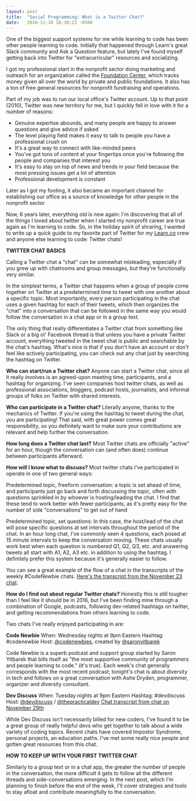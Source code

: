```yaml
---
layout: post
title:  "Social Programming: What is a Twitter Chat?"
date:   2016-11-30 18:38:23 -0500
---
```



One of the biggest support systems for me while learning to code has been other people learning to code. Initially that happened through Learn's great Slack community and Ask a Question feature, but lately I've found myself getting back into Twitter for "extracurricular" resources and socializing.

I got my professional start in the nonprofit sector doing marketing and outreach for an organization called the [Foundation Center](http://foundationcenter.org), which tracks money given all over the world by private and public foundations. It also has a ton of free general resources for nonprofit fundraising and operations. 

Part of my job was to run our local office's Twitter account. Up to that point (2010), Twitter was new territory for me, but I quickly fell in love with it for a number of reasons:

* Genuine expertise abounds, and many people are happy to answer questions and give advice if asked
* The level playing field makes it easy to talk to people you have a professional crush on
* It's a great way to connect with like-minded peers
* You've got tons of content at your fingertips once you're following the people and companies that interest you
* It's easy to stay on top of news and trends in your field because the most pressing issues get a lot of attention
* Professional development is constant

Later as I got my footing, it also became an important channel for establishing our office as a source of knowledge for other people in the nonprofit sector

Now, 6 years later, everything old is new again: I'm discovering that all of the things I loved about twitter when I started my nonprofit career are true again as I'm learning to code. So, in the holiday spirit of shraring, I wanted to write up a quick guide to my favorite part of Twitter for my [Learn.co](http://learn.co) crew and anyone else learning to code: Twitter chats!

**TWITTER CHAT BASICS**

Calling a Twitter chat a "chat" can be somewhat misleading, especially if you grew up with chatrooms and group messages, but they're functionally very similar.

In the simplest terms, a Twitter chat happens when a group of people come together on Twitter at a predetermined time to tweet with one another about a specific topic. Most importantly, every person participating in the chat uses a given hashtag for each of their tweets, which then organizes the "chat" into a conversation that can be followed in the same way you would follow the conversation in a chat app or in a group text.

The only thing that really differentiates a Twitter chat from something like Slack or a big ol' Facebook thread is that unless you have a private Twitter account, everything tweeted in the tweet chat is public and searchable by the chat's hashtag. What's nice is that if you don't have an account or don't feel like actively participating, you can check out any chat just by searching the hashtag on Twitter.

**Who can start/run a Twitter chat?**
Anyone can start a Twitter chat, since all it really involves is an agreed-upon meeting time, participants, and a hashtag for organizing. I've seen companies host twitter chats, as well as professional associations, bloggers, podcast hosts, journalists, and informal groups of folks on Twitter with shared interests.

**Who can participate in a Twitter chat?**
Literally anyone, thanks to the mechanics of Twitter. If you're using the hashtag to tweet during the chat, you are participating! That said, with great power comes great responsibility, so you definitely want to make sure your contributions are relevant and help further the conversation.

**How long does a Twitter chat last?**
Most Twitter chats are officially "active" for an hour, though the conversation can (and often does) continue between participants afterward. 

**How will I know what to discuss?**
Most twitter chats I've participated in operate in one of two general ways:

Predetermined topic, freeform conversation: a topic is set ahead of time, and participants just go back and forth discussing the topic, often with questions sprinkled in by whoever is hosting/leading the chat. I find that these tend to work better with fewer participants, as it's pretty easy for the number of side "conversations" to get out of hand

Predetermined topic, set questions: In this case, the host/lead of the chat will pose specific questions at set intervals throughout the period of the chat. In an hour long chat, I've commonly seen 4 questions, each posed at 15 minute intervals to keep the conversation moving. These chats usually work best when each question is numbered Q1, Q2, Q3, etc. and answering tweets all start with A1, A2, A3 etc. in addition to using the hashtag. I definitely prefer this system because it's generally easier to follow.

You can see a great example of the flow of a chat in the transcripts of the weekly #CodeNewbie chats. [Here's the transcript from the November 23 chat](https://storify.com/CodeNewbies/140-what-you-thankful-for).

**How do I find out about regular Twitter chats?**
Honestly this is still tougher than I feel like it should be in 2016, but I've been finding mine through a combination of Google, podcasts, following dev-related hashtags on twitter, and getting recommendations from others learning to code.

Two chats I've really enjoyed participating in are:

**Code Newbie**
When: Wednesday nights at 9pm Eastern
Hashtag: #codenewbie
Host: [@codenewbies](https://twitter.com/codenewbies), created by [@saronyitbarek](https://twitter.com/saronyitbarek)

Code Newbie is a superb podcast and support group started by Saron Yitbarek that bills itself as 
"the most supportive community of programmers and people learning to code." (it's true). Each week's chat generally corresponds with the most recent podcast; tonight's chat is about diversity in tech and follows on a great conversation with Ashe Dryden, programmer, organizer and diversity consultant.


**Dev Discuss**
When: Tuesday nights at 9pm Eastern
Hashtag: #devdiscuss
Host: [@devdiscuss](https://twitter.com/devdiscuss) / [@thepracticaldev](https://twitter.com/thepracticaldev)
[Chat transcript from chat on November 29th](https://twitter.com/i/moments/804002024027226116)

While Dev Discuss isn't necessarily billed for new coders, I've found it to be a great group of really helpful devs who get together to talk about a wide variety of coding topics. Recent chats have covered Impostor Syndrome, personal projects, an education paths. I've met some really nice people and gotten great resources from this chat.

**HOW TO KEEP UP WITH YOUR FIRST TWITTER CHAT**

Similarly to a group text or in a chat app, the greater the number of people in the conversation, the more difficult it gets to follow all the different threads and side-conversations emerging. In the next post, which I'm planning to finish before the end of the week, I'll cover strategies and tools to stay afloat and contribute meaningfully to the conversation.


